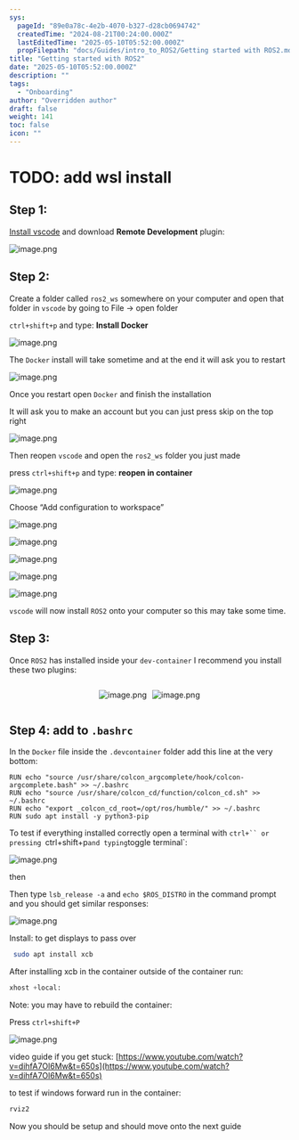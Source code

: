 ```yaml
---
sys:
  pageId: "89e0a78c-4e2b-4070-b327-d28cb0694742"
  createdTime: "2024-08-21T00:24:00.000Z"
  lastEditedTime: "2025-05-10T05:52:00.000Z"
  propFilepath: "docs/Guides/intro_to_ROS2/Getting started with ROS2.md"
title: "Getting started with ROS2"
date: "2025-05-10T05:52:00.000Z"
description: ""
tags:
  - "Onboarding"
author: "Overridden author"
draft: false
weight: 141
toc: false
icon: ""
---
```


# TODO: add wsl install

## Step 1:

[Install vscode](https://code.visualstudio.com/download) and download **Remote Development** plugin:

![image.png](https://prod-files-secure.s3.us-west-2.amazonaws.com/d518164a-d88e-44d1-a4ee-3adb3bd8bce0/efb52993-1881-4a40-b95e-6f020334f022/image.png?X-Amz-Algorithm=AWS4-HMAC-SHA256&X-Amz-Content-Sha256=UNSIGNED-PAYLOAD&X-Amz-Credential=ASIAZI2LB46657CQID7T%2F20250623%2Fus-west-2%2Fs3%2Faws4_request&X-Amz-Date=20250623T091235Z&X-Amz-Expires=3600&X-Amz-Security-Token=IQoJb3JpZ2luX2VjEBcaCXVzLXdlc3QtMiJGMEQCICXejs3Pe1%2BMqsvBbF48%2BuFxJd1PdKAi58NnE99DnamZAiBKzdVukoObx1Ev0VY5ZjPN9OqYA1%2Fob1tWgBwOkdSosir%2FAwgQEAAaDDYzNzQyMzE4MzgwNSIMxzV%2F9%2FqcWxaoAoFOKtwD7pLj34xXXtVz7SNWCFUNcXgsWn79JXJ3zxhFvS%2FlyhK%2BLygZxkG5sgadtqDTOfBd%2F5cQ0SH2In%2Ffd%2FI4l1Bxa6UwEHkoxK3ytNKXbP%2BDwKF791zwtZHbgrLibcjGFkS8dY%2FDfHMS9MaBn%2F9xoiDFefg%2Fz4C5%2FovA3jbnxLH3LvZURbZh2nZNRWvDnrS46YAJv4eFw5pL4ieB%2F150IgsOf9swgq%2Bc8cQHB%2B6gS4r1RA8tC%2FbkSB0rY9CiVHL%2F%2BlDKXxZttaRDY2Le%2FxTqBaaPf1B%2FWE1t7kB%2FJCdk0j4Te%2F883YRfEuJDnR1JEyBg5gxzEws1F3p%2FmDJnKLCCPBpiqnKLkQZCTg4FANz6uIBVxNu7dKS6T2WcTpjySJPP%2FJVrhWefY6VMp6WQGnfetqlpDHldmyzpyd7QayNLJC%2FPBU%2Fg8Iu22DwqIIt5QsbIhuljo38eFF9z8HS0sJ52dpmNFovLnGqqSlkapzBS0SK2HqwHqVlqhzvgO8mBX3yTrl3DAu298yPsp8rCF%2FAV2lcUb8nGVf0K9V0F%2FJeQilyhJD6nsAYUcvaNgfeA6SyUbs5oe51R8k2iAhmtAWeHqkO9mn1iptjUa1Kco0ksgZ8OIuYULjqQHYby8wmqyR0wgfjjwgY6pgE8%2BzaZoQOmf8hR6%2Fq%2BWdyk0r7Zeucwa6Y%2FnaJOFhbGtkRtlz9B8%2Ban%2FlbkiTeKv6MMBswSWzYBYltcFHsWFubLP2kNIueKD8ubgPFiWIs6WcxOYy0l1XsBi40zp1Jx3mvLIYMDzrMtXCeo3vjTgQEoUgGzDvYtKvo6GO3PbEzMzX9YfgUNVcv9DO4AJAWwTy7BG2yDbz1cdT2cV8vvwSrPPIrd5H6y&X-Amz-Signature=d771b2b0d240e78b7b294b4b5b8ef3af875443dfbfbc1603baf2a0095f20fdc0&X-Amz-SignedHeaders=host&x-amz-checksum-mode=ENABLED&x-id=GetObject)

## Step 2:

Create a folder called `ros2_ws` somewhere on your computer and open that folder in `vscode` by going to File → open folder 

`ctrl+shift+p` and type: **Install Docker**

![image.png](https://prod-files-secure.s3.us-west-2.amazonaws.com/d518164a-d88e-44d1-a4ee-3adb3bd8bce0/2269dc0e-1cd5-47ff-bceb-c04ad9b2eab0/image.png?X-Amz-Algorithm=AWS4-HMAC-SHA256&X-Amz-Content-Sha256=UNSIGNED-PAYLOAD&X-Amz-Credential=ASIAZI2LB46657CQID7T%2F20250623%2Fus-west-2%2Fs3%2Faws4_request&X-Amz-Date=20250623T091235Z&X-Amz-Expires=3600&X-Amz-Security-Token=IQoJb3JpZ2luX2VjEBcaCXVzLXdlc3QtMiJGMEQCICXejs3Pe1%2BMqsvBbF48%2BuFxJd1PdKAi58NnE99DnamZAiBKzdVukoObx1Ev0VY5ZjPN9OqYA1%2Fob1tWgBwOkdSosir%2FAwgQEAAaDDYzNzQyMzE4MzgwNSIMxzV%2F9%2FqcWxaoAoFOKtwD7pLj34xXXtVz7SNWCFUNcXgsWn79JXJ3zxhFvS%2FlyhK%2BLygZxkG5sgadtqDTOfBd%2F5cQ0SH2In%2Ffd%2FI4l1Bxa6UwEHkoxK3ytNKXbP%2BDwKF791zwtZHbgrLibcjGFkS8dY%2FDfHMS9MaBn%2F9xoiDFefg%2Fz4C5%2FovA3jbnxLH3LvZURbZh2nZNRWvDnrS46YAJv4eFw5pL4ieB%2F150IgsOf9swgq%2Bc8cQHB%2B6gS4r1RA8tC%2FbkSB0rY9CiVHL%2F%2BlDKXxZttaRDY2Le%2FxTqBaaPf1B%2FWE1t7kB%2FJCdk0j4Te%2F883YRfEuJDnR1JEyBg5gxzEws1F3p%2FmDJnKLCCPBpiqnKLkQZCTg4FANz6uIBVxNu7dKS6T2WcTpjySJPP%2FJVrhWefY6VMp6WQGnfetqlpDHldmyzpyd7QayNLJC%2FPBU%2Fg8Iu22DwqIIt5QsbIhuljo38eFF9z8HS0sJ52dpmNFovLnGqqSlkapzBS0SK2HqwHqVlqhzvgO8mBX3yTrl3DAu298yPsp8rCF%2FAV2lcUb8nGVf0K9V0F%2FJeQilyhJD6nsAYUcvaNgfeA6SyUbs5oe51R8k2iAhmtAWeHqkO9mn1iptjUa1Kco0ksgZ8OIuYULjqQHYby8wmqyR0wgfjjwgY6pgE8%2BzaZoQOmf8hR6%2Fq%2BWdyk0r7Zeucwa6Y%2FnaJOFhbGtkRtlz9B8%2Ban%2FlbkiTeKv6MMBswSWzYBYltcFHsWFubLP2kNIueKD8ubgPFiWIs6WcxOYy0l1XsBi40zp1Jx3mvLIYMDzrMtXCeo3vjTgQEoUgGzDvYtKvo6GO3PbEzMzX9YfgUNVcv9DO4AJAWwTy7BG2yDbz1cdT2cV8vvwSrPPIrd5H6y&X-Amz-Signature=5e44f0da7ea7daa5eef50c869640e76a6a56935b5c0f6e4aec52f02fbc0c727d&X-Amz-SignedHeaders=host&x-amz-checksum-mode=ENABLED&x-id=GetObject)

The `Docker` install will take sometime and at the end it will ask you to restart

![image.png](https://prod-files-secure.s3.us-west-2.amazonaws.com/d518164a-d88e-44d1-a4ee-3adb3bd8bce0/ed233f78-be33-4b1f-b89c-9c346c0e961e/image.png?X-Amz-Algorithm=AWS4-HMAC-SHA256&X-Amz-Content-Sha256=UNSIGNED-PAYLOAD&X-Amz-Credential=ASIAZI2LB46657CQID7T%2F20250623%2Fus-west-2%2Fs3%2Faws4_request&X-Amz-Date=20250623T091235Z&X-Amz-Expires=3600&X-Amz-Security-Token=IQoJb3JpZ2luX2VjEBcaCXVzLXdlc3QtMiJGMEQCICXejs3Pe1%2BMqsvBbF48%2BuFxJd1PdKAi58NnE99DnamZAiBKzdVukoObx1Ev0VY5ZjPN9OqYA1%2Fob1tWgBwOkdSosir%2FAwgQEAAaDDYzNzQyMzE4MzgwNSIMxzV%2F9%2FqcWxaoAoFOKtwD7pLj34xXXtVz7SNWCFUNcXgsWn79JXJ3zxhFvS%2FlyhK%2BLygZxkG5sgadtqDTOfBd%2F5cQ0SH2In%2Ffd%2FI4l1Bxa6UwEHkoxK3ytNKXbP%2BDwKF791zwtZHbgrLibcjGFkS8dY%2FDfHMS9MaBn%2F9xoiDFefg%2Fz4C5%2FovA3jbnxLH3LvZURbZh2nZNRWvDnrS46YAJv4eFw5pL4ieB%2F150IgsOf9swgq%2Bc8cQHB%2B6gS4r1RA8tC%2FbkSB0rY9CiVHL%2F%2BlDKXxZttaRDY2Le%2FxTqBaaPf1B%2FWE1t7kB%2FJCdk0j4Te%2F883YRfEuJDnR1JEyBg5gxzEws1F3p%2FmDJnKLCCPBpiqnKLkQZCTg4FANz6uIBVxNu7dKS6T2WcTpjySJPP%2FJVrhWefY6VMp6WQGnfetqlpDHldmyzpyd7QayNLJC%2FPBU%2Fg8Iu22DwqIIt5QsbIhuljo38eFF9z8HS0sJ52dpmNFovLnGqqSlkapzBS0SK2HqwHqVlqhzvgO8mBX3yTrl3DAu298yPsp8rCF%2FAV2lcUb8nGVf0K9V0F%2FJeQilyhJD6nsAYUcvaNgfeA6SyUbs5oe51R8k2iAhmtAWeHqkO9mn1iptjUa1Kco0ksgZ8OIuYULjqQHYby8wmqyR0wgfjjwgY6pgE8%2BzaZoQOmf8hR6%2Fq%2BWdyk0r7Zeucwa6Y%2FnaJOFhbGtkRtlz9B8%2Ban%2FlbkiTeKv6MMBswSWzYBYltcFHsWFubLP2kNIueKD8ubgPFiWIs6WcxOYy0l1XsBi40zp1Jx3mvLIYMDzrMtXCeo3vjTgQEoUgGzDvYtKvo6GO3PbEzMzX9YfgUNVcv9DO4AJAWwTy7BG2yDbz1cdT2cV8vvwSrPPIrd5H6y&X-Amz-Signature=90cd585d01f17fe2316f0f43ab48357297135f952ac343914d352ed2adfb198b&X-Amz-SignedHeaders=host&x-amz-checksum-mode=ENABLED&x-id=GetObject)

Once you restart open `Docker` and finish the installation

It will ask you to make an account but you can just press skip on the top right

![image.png](https://prod-files-secure.s3.us-west-2.amazonaws.com/d518164a-d88e-44d1-a4ee-3adb3bd8bce0/21010ad9-1659-4fd9-9f59-9932a09b2a3d/image.png?X-Amz-Algorithm=AWS4-HMAC-SHA256&X-Amz-Content-Sha256=UNSIGNED-PAYLOAD&X-Amz-Credential=ASIAZI2LB46657CQID7T%2F20250623%2Fus-west-2%2Fs3%2Faws4_request&X-Amz-Date=20250623T091235Z&X-Amz-Expires=3600&X-Amz-Security-Token=IQoJb3JpZ2luX2VjEBcaCXVzLXdlc3QtMiJGMEQCICXejs3Pe1%2BMqsvBbF48%2BuFxJd1PdKAi58NnE99DnamZAiBKzdVukoObx1Ev0VY5ZjPN9OqYA1%2Fob1tWgBwOkdSosir%2FAwgQEAAaDDYzNzQyMzE4MzgwNSIMxzV%2F9%2FqcWxaoAoFOKtwD7pLj34xXXtVz7SNWCFUNcXgsWn79JXJ3zxhFvS%2FlyhK%2BLygZxkG5sgadtqDTOfBd%2F5cQ0SH2In%2Ffd%2FI4l1Bxa6UwEHkoxK3ytNKXbP%2BDwKF791zwtZHbgrLibcjGFkS8dY%2FDfHMS9MaBn%2F9xoiDFefg%2Fz4C5%2FovA3jbnxLH3LvZURbZh2nZNRWvDnrS46YAJv4eFw5pL4ieB%2F150IgsOf9swgq%2Bc8cQHB%2B6gS4r1RA8tC%2FbkSB0rY9CiVHL%2F%2BlDKXxZttaRDY2Le%2FxTqBaaPf1B%2FWE1t7kB%2FJCdk0j4Te%2F883YRfEuJDnR1JEyBg5gxzEws1F3p%2FmDJnKLCCPBpiqnKLkQZCTg4FANz6uIBVxNu7dKS6T2WcTpjySJPP%2FJVrhWefY6VMp6WQGnfetqlpDHldmyzpyd7QayNLJC%2FPBU%2Fg8Iu22DwqIIt5QsbIhuljo38eFF9z8HS0sJ52dpmNFovLnGqqSlkapzBS0SK2HqwHqVlqhzvgO8mBX3yTrl3DAu298yPsp8rCF%2FAV2lcUb8nGVf0K9V0F%2FJeQilyhJD6nsAYUcvaNgfeA6SyUbs5oe51R8k2iAhmtAWeHqkO9mn1iptjUa1Kco0ksgZ8OIuYULjqQHYby8wmqyR0wgfjjwgY6pgE8%2BzaZoQOmf8hR6%2Fq%2BWdyk0r7Zeucwa6Y%2FnaJOFhbGtkRtlz9B8%2Ban%2FlbkiTeKv6MMBswSWzYBYltcFHsWFubLP2kNIueKD8ubgPFiWIs6WcxOYy0l1XsBi40zp1Jx3mvLIYMDzrMtXCeo3vjTgQEoUgGzDvYtKvo6GO3PbEzMzX9YfgUNVcv9DO4AJAWwTy7BG2yDbz1cdT2cV8vvwSrPPIrd5H6y&X-Amz-Signature=f665061ce09b2a1e640dce4d094f2c5f1ca79213d024dab6022e405b821ff24e&X-Amz-SignedHeaders=host&x-amz-checksum-mode=ENABLED&x-id=GetObject)

Then reopen `vscode` and open the `ros2_ws` folder you just made

press `ctrl+shift+p` and type: **reopen in container**

![image.png](https://prod-files-secure.s3.us-west-2.amazonaws.com/d518164a-d88e-44d1-a4ee-3adb3bd8bce0/4e93b8c2-41ad-488c-8095-c74205196118/image.png?X-Amz-Algorithm=AWS4-HMAC-SHA256&X-Amz-Content-Sha256=UNSIGNED-PAYLOAD&X-Amz-Credential=ASIAZI2LB46657CQID7T%2F20250623%2Fus-west-2%2Fs3%2Faws4_request&X-Amz-Date=20250623T091235Z&X-Amz-Expires=3600&X-Amz-Security-Token=IQoJb3JpZ2luX2VjEBcaCXVzLXdlc3QtMiJGMEQCICXejs3Pe1%2BMqsvBbF48%2BuFxJd1PdKAi58NnE99DnamZAiBKzdVukoObx1Ev0VY5ZjPN9OqYA1%2Fob1tWgBwOkdSosir%2FAwgQEAAaDDYzNzQyMzE4MzgwNSIMxzV%2F9%2FqcWxaoAoFOKtwD7pLj34xXXtVz7SNWCFUNcXgsWn79JXJ3zxhFvS%2FlyhK%2BLygZxkG5sgadtqDTOfBd%2F5cQ0SH2In%2Ffd%2FI4l1Bxa6UwEHkoxK3ytNKXbP%2BDwKF791zwtZHbgrLibcjGFkS8dY%2FDfHMS9MaBn%2F9xoiDFefg%2Fz4C5%2FovA3jbnxLH3LvZURbZh2nZNRWvDnrS46YAJv4eFw5pL4ieB%2F150IgsOf9swgq%2Bc8cQHB%2B6gS4r1RA8tC%2FbkSB0rY9CiVHL%2F%2BlDKXxZttaRDY2Le%2FxTqBaaPf1B%2FWE1t7kB%2FJCdk0j4Te%2F883YRfEuJDnR1JEyBg5gxzEws1F3p%2FmDJnKLCCPBpiqnKLkQZCTg4FANz6uIBVxNu7dKS6T2WcTpjySJPP%2FJVrhWefY6VMp6WQGnfetqlpDHldmyzpyd7QayNLJC%2FPBU%2Fg8Iu22DwqIIt5QsbIhuljo38eFF9z8HS0sJ52dpmNFovLnGqqSlkapzBS0SK2HqwHqVlqhzvgO8mBX3yTrl3DAu298yPsp8rCF%2FAV2lcUb8nGVf0K9V0F%2FJeQilyhJD6nsAYUcvaNgfeA6SyUbs5oe51R8k2iAhmtAWeHqkO9mn1iptjUa1Kco0ksgZ8OIuYULjqQHYby8wmqyR0wgfjjwgY6pgE8%2BzaZoQOmf8hR6%2Fq%2BWdyk0r7Zeucwa6Y%2FnaJOFhbGtkRtlz9B8%2Ban%2FlbkiTeKv6MMBswSWzYBYltcFHsWFubLP2kNIueKD8ubgPFiWIs6WcxOYy0l1XsBi40zp1Jx3mvLIYMDzrMtXCeo3vjTgQEoUgGzDvYtKvo6GO3PbEzMzX9YfgUNVcv9DO4AJAWwTy7BG2yDbz1cdT2cV8vvwSrPPIrd5H6y&X-Amz-Signature=e73929fc7d54b82f153545e7b80ec3c7188c6bd61fb7b15805054e21bbefc838&X-Amz-SignedHeaders=host&x-amz-checksum-mode=ENABLED&x-id=GetObject)

Choose “Add configuration to workspace”

![image.png](https://prod-files-secure.s3.us-west-2.amazonaws.com/d518164a-d88e-44d1-a4ee-3adb3bd8bce0/9560b282-5060-4989-ba37-97e7b2c22476/image.png?X-Amz-Algorithm=AWS4-HMAC-SHA256&X-Amz-Content-Sha256=UNSIGNED-PAYLOAD&X-Amz-Credential=ASIAZI2LB46657CQID7T%2F20250623%2Fus-west-2%2Fs3%2Faws4_request&X-Amz-Date=20250623T091235Z&X-Amz-Expires=3600&X-Amz-Security-Token=IQoJb3JpZ2luX2VjEBcaCXVzLXdlc3QtMiJGMEQCICXejs3Pe1%2BMqsvBbF48%2BuFxJd1PdKAi58NnE99DnamZAiBKzdVukoObx1Ev0VY5ZjPN9OqYA1%2Fob1tWgBwOkdSosir%2FAwgQEAAaDDYzNzQyMzE4MzgwNSIMxzV%2F9%2FqcWxaoAoFOKtwD7pLj34xXXtVz7SNWCFUNcXgsWn79JXJ3zxhFvS%2FlyhK%2BLygZxkG5sgadtqDTOfBd%2F5cQ0SH2In%2Ffd%2FI4l1Bxa6UwEHkoxK3ytNKXbP%2BDwKF791zwtZHbgrLibcjGFkS8dY%2FDfHMS9MaBn%2F9xoiDFefg%2Fz4C5%2FovA3jbnxLH3LvZURbZh2nZNRWvDnrS46YAJv4eFw5pL4ieB%2F150IgsOf9swgq%2Bc8cQHB%2B6gS4r1RA8tC%2FbkSB0rY9CiVHL%2F%2BlDKXxZttaRDY2Le%2FxTqBaaPf1B%2FWE1t7kB%2FJCdk0j4Te%2F883YRfEuJDnR1JEyBg5gxzEws1F3p%2FmDJnKLCCPBpiqnKLkQZCTg4FANz6uIBVxNu7dKS6T2WcTpjySJPP%2FJVrhWefY6VMp6WQGnfetqlpDHldmyzpyd7QayNLJC%2FPBU%2Fg8Iu22DwqIIt5QsbIhuljo38eFF9z8HS0sJ52dpmNFovLnGqqSlkapzBS0SK2HqwHqVlqhzvgO8mBX3yTrl3DAu298yPsp8rCF%2FAV2lcUb8nGVf0K9V0F%2FJeQilyhJD6nsAYUcvaNgfeA6SyUbs5oe51R8k2iAhmtAWeHqkO9mn1iptjUa1Kco0ksgZ8OIuYULjqQHYby8wmqyR0wgfjjwgY6pgE8%2BzaZoQOmf8hR6%2Fq%2BWdyk0r7Zeucwa6Y%2FnaJOFhbGtkRtlz9B8%2Ban%2FlbkiTeKv6MMBswSWzYBYltcFHsWFubLP2kNIueKD8ubgPFiWIs6WcxOYy0l1XsBi40zp1Jx3mvLIYMDzrMtXCeo3vjTgQEoUgGzDvYtKvo6GO3PbEzMzX9YfgUNVcv9DO4AJAWwTy7BG2yDbz1cdT2cV8vvwSrPPIrd5H6y&X-Amz-Signature=8464ab03b5d48c2b3dd29033520bf7be510b3fb818980393bc75877ab42212cc&X-Amz-SignedHeaders=host&x-amz-checksum-mode=ENABLED&x-id=GetObject)

![image.png](https://prod-files-secure.s3.us-west-2.amazonaws.com/d518164a-d88e-44d1-a4ee-3adb3bd8bce0/2ee63f81-886b-48e8-a553-dc6e5eac99e4/image.png?X-Amz-Algorithm=AWS4-HMAC-SHA256&X-Amz-Content-Sha256=UNSIGNED-PAYLOAD&X-Amz-Credential=ASIAZI2LB46657CQID7T%2F20250623%2Fus-west-2%2Fs3%2Faws4_request&X-Amz-Date=20250623T091235Z&X-Amz-Expires=3600&X-Amz-Security-Token=IQoJb3JpZ2luX2VjEBcaCXVzLXdlc3QtMiJGMEQCICXejs3Pe1%2BMqsvBbF48%2BuFxJd1PdKAi58NnE99DnamZAiBKzdVukoObx1Ev0VY5ZjPN9OqYA1%2Fob1tWgBwOkdSosir%2FAwgQEAAaDDYzNzQyMzE4MzgwNSIMxzV%2F9%2FqcWxaoAoFOKtwD7pLj34xXXtVz7SNWCFUNcXgsWn79JXJ3zxhFvS%2FlyhK%2BLygZxkG5sgadtqDTOfBd%2F5cQ0SH2In%2Ffd%2FI4l1Bxa6UwEHkoxK3ytNKXbP%2BDwKF791zwtZHbgrLibcjGFkS8dY%2FDfHMS9MaBn%2F9xoiDFefg%2Fz4C5%2FovA3jbnxLH3LvZURbZh2nZNRWvDnrS46YAJv4eFw5pL4ieB%2F150IgsOf9swgq%2Bc8cQHB%2B6gS4r1RA8tC%2FbkSB0rY9CiVHL%2F%2BlDKXxZttaRDY2Le%2FxTqBaaPf1B%2FWE1t7kB%2FJCdk0j4Te%2F883YRfEuJDnR1JEyBg5gxzEws1F3p%2FmDJnKLCCPBpiqnKLkQZCTg4FANz6uIBVxNu7dKS6T2WcTpjySJPP%2FJVrhWefY6VMp6WQGnfetqlpDHldmyzpyd7QayNLJC%2FPBU%2Fg8Iu22DwqIIt5QsbIhuljo38eFF9z8HS0sJ52dpmNFovLnGqqSlkapzBS0SK2HqwHqVlqhzvgO8mBX3yTrl3DAu298yPsp8rCF%2FAV2lcUb8nGVf0K9V0F%2FJeQilyhJD6nsAYUcvaNgfeA6SyUbs5oe51R8k2iAhmtAWeHqkO9mn1iptjUa1Kco0ksgZ8OIuYULjqQHYby8wmqyR0wgfjjwgY6pgE8%2BzaZoQOmf8hR6%2Fq%2BWdyk0r7Zeucwa6Y%2FnaJOFhbGtkRtlz9B8%2Ban%2FlbkiTeKv6MMBswSWzYBYltcFHsWFubLP2kNIueKD8ubgPFiWIs6WcxOYy0l1XsBi40zp1Jx3mvLIYMDzrMtXCeo3vjTgQEoUgGzDvYtKvo6GO3PbEzMzX9YfgUNVcv9DO4AJAWwTy7BG2yDbz1cdT2cV8vvwSrPPIrd5H6y&X-Amz-Signature=79c26d614d573e91affb563e982ea5cf12d2d37badbbf688ef5ab293f371e865&X-Amz-SignedHeaders=host&x-amz-checksum-mode=ENABLED&x-id=GetObject)

![image.png](https://prod-files-secure.s3.us-west-2.amazonaws.com/d518164a-d88e-44d1-a4ee-3adb3bd8bce0/ae1580b2-b048-407e-aed9-b584224a7a04/image.png?X-Amz-Algorithm=AWS4-HMAC-SHA256&X-Amz-Content-Sha256=UNSIGNED-PAYLOAD&X-Amz-Credential=ASIAZI2LB46657CQID7T%2F20250623%2Fus-west-2%2Fs3%2Faws4_request&X-Amz-Date=20250623T091235Z&X-Amz-Expires=3600&X-Amz-Security-Token=IQoJb3JpZ2luX2VjEBcaCXVzLXdlc3QtMiJGMEQCICXejs3Pe1%2BMqsvBbF48%2BuFxJd1PdKAi58NnE99DnamZAiBKzdVukoObx1Ev0VY5ZjPN9OqYA1%2Fob1tWgBwOkdSosir%2FAwgQEAAaDDYzNzQyMzE4MzgwNSIMxzV%2F9%2FqcWxaoAoFOKtwD7pLj34xXXtVz7SNWCFUNcXgsWn79JXJ3zxhFvS%2FlyhK%2BLygZxkG5sgadtqDTOfBd%2F5cQ0SH2In%2Ffd%2FI4l1Bxa6UwEHkoxK3ytNKXbP%2BDwKF791zwtZHbgrLibcjGFkS8dY%2FDfHMS9MaBn%2F9xoiDFefg%2Fz4C5%2FovA3jbnxLH3LvZURbZh2nZNRWvDnrS46YAJv4eFw5pL4ieB%2F150IgsOf9swgq%2Bc8cQHB%2B6gS4r1RA8tC%2FbkSB0rY9CiVHL%2F%2BlDKXxZttaRDY2Le%2FxTqBaaPf1B%2FWE1t7kB%2FJCdk0j4Te%2F883YRfEuJDnR1JEyBg5gxzEws1F3p%2FmDJnKLCCPBpiqnKLkQZCTg4FANz6uIBVxNu7dKS6T2WcTpjySJPP%2FJVrhWefY6VMp6WQGnfetqlpDHldmyzpyd7QayNLJC%2FPBU%2Fg8Iu22DwqIIt5QsbIhuljo38eFF9z8HS0sJ52dpmNFovLnGqqSlkapzBS0SK2HqwHqVlqhzvgO8mBX3yTrl3DAu298yPsp8rCF%2FAV2lcUb8nGVf0K9V0F%2FJeQilyhJD6nsAYUcvaNgfeA6SyUbs5oe51R8k2iAhmtAWeHqkO9mn1iptjUa1Kco0ksgZ8OIuYULjqQHYby8wmqyR0wgfjjwgY6pgE8%2BzaZoQOmf8hR6%2Fq%2BWdyk0r7Zeucwa6Y%2FnaJOFhbGtkRtlz9B8%2Ban%2FlbkiTeKv6MMBswSWzYBYltcFHsWFubLP2kNIueKD8ubgPFiWIs6WcxOYy0l1XsBi40zp1Jx3mvLIYMDzrMtXCeo3vjTgQEoUgGzDvYtKvo6GO3PbEzMzX9YfgUNVcv9DO4AJAWwTy7BG2yDbz1cdT2cV8vvwSrPPIrd5H6y&X-Amz-Signature=095f92b357c50592bcbb5216740af127d976f4f7304ddef2f89cbfaa4c540e64&X-Amz-SignedHeaders=host&x-amz-checksum-mode=ENABLED&x-id=GetObject)

![image.png](https://prod-files-secure.s3.us-west-2.amazonaws.com/d518164a-d88e-44d1-a4ee-3adb3bd8bce0/53255b28-f75e-430f-b9e3-c0ac8577e42b/image.png?X-Amz-Algorithm=AWS4-HMAC-SHA256&X-Amz-Content-Sha256=UNSIGNED-PAYLOAD&X-Amz-Credential=ASIAZI2LB46657CQID7T%2F20250623%2Fus-west-2%2Fs3%2Faws4_request&X-Amz-Date=20250623T091235Z&X-Amz-Expires=3600&X-Amz-Security-Token=IQoJb3JpZ2luX2VjEBcaCXVzLXdlc3QtMiJGMEQCICXejs3Pe1%2BMqsvBbF48%2BuFxJd1PdKAi58NnE99DnamZAiBKzdVukoObx1Ev0VY5ZjPN9OqYA1%2Fob1tWgBwOkdSosir%2FAwgQEAAaDDYzNzQyMzE4MzgwNSIMxzV%2F9%2FqcWxaoAoFOKtwD7pLj34xXXtVz7SNWCFUNcXgsWn79JXJ3zxhFvS%2FlyhK%2BLygZxkG5sgadtqDTOfBd%2F5cQ0SH2In%2Ffd%2FI4l1Bxa6UwEHkoxK3ytNKXbP%2BDwKF791zwtZHbgrLibcjGFkS8dY%2FDfHMS9MaBn%2F9xoiDFefg%2Fz4C5%2FovA3jbnxLH3LvZURbZh2nZNRWvDnrS46YAJv4eFw5pL4ieB%2F150IgsOf9swgq%2Bc8cQHB%2B6gS4r1RA8tC%2FbkSB0rY9CiVHL%2F%2BlDKXxZttaRDY2Le%2FxTqBaaPf1B%2FWE1t7kB%2FJCdk0j4Te%2F883YRfEuJDnR1JEyBg5gxzEws1F3p%2FmDJnKLCCPBpiqnKLkQZCTg4FANz6uIBVxNu7dKS6T2WcTpjySJPP%2FJVrhWefY6VMp6WQGnfetqlpDHldmyzpyd7QayNLJC%2FPBU%2Fg8Iu22DwqIIt5QsbIhuljo38eFF9z8HS0sJ52dpmNFovLnGqqSlkapzBS0SK2HqwHqVlqhzvgO8mBX3yTrl3DAu298yPsp8rCF%2FAV2lcUb8nGVf0K9V0F%2FJeQilyhJD6nsAYUcvaNgfeA6SyUbs5oe51R8k2iAhmtAWeHqkO9mn1iptjUa1Kco0ksgZ8OIuYULjqQHYby8wmqyR0wgfjjwgY6pgE8%2BzaZoQOmf8hR6%2Fq%2BWdyk0r7Zeucwa6Y%2FnaJOFhbGtkRtlz9B8%2Ban%2FlbkiTeKv6MMBswSWzYBYltcFHsWFubLP2kNIueKD8ubgPFiWIs6WcxOYy0l1XsBi40zp1Jx3mvLIYMDzrMtXCeo3vjTgQEoUgGzDvYtKvo6GO3PbEzMzX9YfgUNVcv9DO4AJAWwTy7BG2yDbz1cdT2cV8vvwSrPPIrd5H6y&X-Amz-Signature=d2635f49fc1a2ae752cd16a01f0caf99a7bdd1af8fb0266ff0cdc00a69a193b9&X-Amz-SignedHeaders=host&x-amz-checksum-mode=ENABLED&x-id=GetObject)

![image.png](https://prod-files-secure.s3.us-west-2.amazonaws.com/d518164a-d88e-44d1-a4ee-3adb3bd8bce0/7c562767-5af9-4ffb-97d1-327bcdf4ee00/image.png?X-Amz-Algorithm=AWS4-HMAC-SHA256&X-Amz-Content-Sha256=UNSIGNED-PAYLOAD&X-Amz-Credential=ASIAZI2LB46657CQID7T%2F20250623%2Fus-west-2%2Fs3%2Faws4_request&X-Amz-Date=20250623T091235Z&X-Amz-Expires=3600&X-Amz-Security-Token=IQoJb3JpZ2luX2VjEBcaCXVzLXdlc3QtMiJGMEQCICXejs3Pe1%2BMqsvBbF48%2BuFxJd1PdKAi58NnE99DnamZAiBKzdVukoObx1Ev0VY5ZjPN9OqYA1%2Fob1tWgBwOkdSosir%2FAwgQEAAaDDYzNzQyMzE4MzgwNSIMxzV%2F9%2FqcWxaoAoFOKtwD7pLj34xXXtVz7SNWCFUNcXgsWn79JXJ3zxhFvS%2FlyhK%2BLygZxkG5sgadtqDTOfBd%2F5cQ0SH2In%2Ffd%2FI4l1Bxa6UwEHkoxK3ytNKXbP%2BDwKF791zwtZHbgrLibcjGFkS8dY%2FDfHMS9MaBn%2F9xoiDFefg%2Fz4C5%2FovA3jbnxLH3LvZURbZh2nZNRWvDnrS46YAJv4eFw5pL4ieB%2F150IgsOf9swgq%2Bc8cQHB%2B6gS4r1RA8tC%2FbkSB0rY9CiVHL%2F%2BlDKXxZttaRDY2Le%2FxTqBaaPf1B%2FWE1t7kB%2FJCdk0j4Te%2F883YRfEuJDnR1JEyBg5gxzEws1F3p%2FmDJnKLCCPBpiqnKLkQZCTg4FANz6uIBVxNu7dKS6T2WcTpjySJPP%2FJVrhWefY6VMp6WQGnfetqlpDHldmyzpyd7QayNLJC%2FPBU%2Fg8Iu22DwqIIt5QsbIhuljo38eFF9z8HS0sJ52dpmNFovLnGqqSlkapzBS0SK2HqwHqVlqhzvgO8mBX3yTrl3DAu298yPsp8rCF%2FAV2lcUb8nGVf0K9V0F%2FJeQilyhJD6nsAYUcvaNgfeA6SyUbs5oe51R8k2iAhmtAWeHqkO9mn1iptjUa1Kco0ksgZ8OIuYULjqQHYby8wmqyR0wgfjjwgY6pgE8%2BzaZoQOmf8hR6%2Fq%2BWdyk0r7Zeucwa6Y%2FnaJOFhbGtkRtlz9B8%2Ban%2FlbkiTeKv6MMBswSWzYBYltcFHsWFubLP2kNIueKD8ubgPFiWIs6WcxOYy0l1XsBi40zp1Jx3mvLIYMDzrMtXCeo3vjTgQEoUgGzDvYtKvo6GO3PbEzMzX9YfgUNVcv9DO4AJAWwTy7BG2yDbz1cdT2cV8vvwSrPPIrd5H6y&X-Amz-Signature=18393086961e02141f7fa31564963ab9f5bf7d744c5d51763aeed68573304f1b&X-Amz-SignedHeaders=host&x-amz-checksum-mode=ENABLED&x-id=GetObject)

`vscode` will now install `ROS2` onto your computer so this may take some time.

## Step 3:

Once `ROS2` has installed inside your `dev-container` I recommend you install these two plugins:

<div style="display: flex;flex-direction: row; column-gap:10px; max-width: 630px;justify-content: center;">
<div>

![image.png](https://prod-files-secure.s3.us-west-2.amazonaws.com/d518164a-d88e-44d1-a4ee-3adb3bd8bce0/3fc3d550-5a54-4ba1-ba6b-faa01cdb7369/image.png?X-Amz-Algorithm=AWS4-HMAC-SHA256&X-Amz-Content-Sha256=UNSIGNED-PAYLOAD&X-Amz-Credential=ASIAZI2LB4666FYJ2ETQ%2F20250623%2Fus-west-2%2Fs3%2Faws4_request&X-Amz-Date=20250623T091239Z&X-Amz-Expires=3600&X-Amz-Security-Token=IQoJb3JpZ2luX2VjEBgaCXVzLXdlc3QtMiJHMEUCIFtojBm96Lfyo3sbE50O0fsDBeA3VhyCD3Qycfd0TOZSAiEApe4uPjhSRqQ0vO8NpTkAHQ4%2B8ObAP0KDqiqHEWVVVOQq%2FwMIERAAGgw2Mzc0MjMxODM4MDUiDKgHsmQB%2BmvMs9xiOCrcA9Igj7oYRuMqz%2BABjczMMXj7rM6O4MdZhmBfYBi2z2agQOkN2Zl7h26EwvNoUgQgSmZqpdEUpGDQ916Q8wiRSoxLzWq00btPdwOo4epWSFK6gqi02%2BE%2BtsRi2gRQgiptgn0DvURLCv4Z8%2F3fbze3KcfNLWf35g4kk8yv7dUHEZ80dZSbny4t7s3q9KaBxhc61VZcTy17rQSlBAbW3uMvTPRdfyfy9d%2BXpcfe%2F4i2C9nPhp%2FV3D9mrJsfE%2FpKcu6D7AaCpkHd11k7kXM6sa%2B4ux%2B0wy8N1bVdyT9YXkSXJw33VzAOOBKYt52BWiTX%2FofkdfKr3YrIv8AnL13PupCPn2Gq4T0ZYwSkflkh07r%2FdZ%2Fk9ab1pm7hfW1iExeQ8%2FpPTRfZcrR2ZvJJbMksMgBLKvmWcRSjrmAsVp3UfZVxI9ecqa9oJA2YWvAnXDhmuPVw2dc6Ylyey3A02x6vmUoItWOnlcLltJWIDtw3ca2SO7osr0I1zBVSSmAfrBQnPqwenl3bSIWSzPyQliL6cZk8klBGa%2BckeT2TS62XGhobkuE7yxUqnzpbJlETYSKaQwVMwaOfegCBR9TmAGB1pHMMj%2BJ4iiqAh9koloz32hOoT4KbgvzNfttS4%2B67H2CFMNyZ5MIGOqUBP0dTygylG5xEuf730N3GFhFGQ2FEotydLopm7%2FT5YqVdvEQ0OVP71BVDwD03ZzNA3ndepZOipB6koX7%2F5wpHQZ2wUGyhLo0Rl6nR1p%2F0GPuZWXLB6yd6BwOsOLJqPrqKg8s0rnIBqCzdIjmSyyW83dcJEmatWK7y7wwFGMVirLagMzEc6DYSR5sMTZKVuHlvnWe7wNUrNbh7EdosdmSskC8Kgei3&X-Amz-Signature=e3c39b2fa06e7b150174a294e66e91caa4537cd0c774d323d7281e9720501350&X-Amz-SignedHeaders=host&x-amz-checksum-mode=ENABLED&x-id=GetObject)

</div>
<div>

![image.png](https://prod-files-secure.s3.us-west-2.amazonaws.com/d518164a-d88e-44d1-a4ee-3adb3bd8bce0/d994cc66-13c2-4093-a5a3-f84cf4601a82/image.png?X-Amz-Algorithm=AWS4-HMAC-SHA256&X-Amz-Content-Sha256=UNSIGNED-PAYLOAD&X-Amz-Credential=ASIAZI2LB466ZJADNI62%2F20250623%2Fus-west-2%2Fs3%2Faws4_request&X-Amz-Date=20250623T091239Z&X-Amz-Expires=3600&X-Amz-Security-Token=IQoJb3JpZ2luX2VjEBUaCXVzLXdlc3QtMiJGMEQCICW1g0IzyBnOTixGqy71M2urwuBkjqcFNvqMfH4hJZXeAiABBV9HzbJSslWErsBjvJMj8faNCx6ziCY2bBQF0iOmmyqIBAj%2B%2F%2F%2F%2F%2F%2F%2F%2F%2F%2F8BEAAaDDYzNzQyMzE4MzgwNSIMkt4mX1UDOeCr3dsCKtwDBjL9snTFPapCOYC1O4yO9n3Z83PPDly5ktWzt2fASFIDR%2BJwkQT6BFZ69QQf1OZm%2Bzgn285RqYXv55yMAiXoJT6rTNO9KNPJ1yluQH3ZPMZjGoQax8XVdo2f4Tf20%2FTwKuxfpSOsbUVMxNrrtKH6%2Fseq%2Br52jtPPGItwvKrPGuZOi7%2BkIlbZC1sStL1Deo6V89Tb5K2lznXswQ9OoQR%2B8QwFA5Lb31zh%2FQjpzBp3fpdtKwsbHKhkWdTKy%2Bx3yFvGRRf%2FXZ1axaz1GhkGlRV5UcRIlHIUir3mrgIJUWQnVTX8Ldc8QAlLN8jhG1Y0KUNj9IRU9czcHl617RDKozdtyaKiPN5XO7DB4OSntlDWS8gxgt5vkvo3foprU7ZnjIK%2Batjqpg2yFL8RkCnX4GuTOxOcR7iHDsEryB2hiFWi6cMON2MCJgChyWgHXYyVu1FrzfN0PGESFasBjDaDixgN%2Fx4YnTDb79T8l9KrQy9e0PKsXjOq919AElqjXysKj4%2Bk%2B5iG0I4d6rxb9but4BwDDcqaPxMHhzScKWDUIuf18thxnrA6DlYwPlWw%2B7OwRyJo5A17rdjnYxNCUsgIdXDB8gskAjRmZGHwIapz5utZn7F52G4038CibdHoXFUw%2Fq%2FjwgY6pgEj8148nQydjJc6vYiq5K4PqfOq1OSjHLhYHK5wcDBDB1K0NToYtXBHBQz63IJDCeGhc2nao8Uu7TWxVjMVaHYV9dLZylzXgtu9bVmpOhH5dscF4VMr0rHLcSo0LtcMYavvfz%2Bjs%2FBflKZ3Zb1O%2BKujfgDC1rDP1pE61Ly183PJqD0C5ohPFvBU2RCuLb%2FSuhAo3k%2FKCWS1PFRelhXNpJmd0yKoYQPd&X-Amz-Signature=2aaca7c8c64eb8242ec767448bac2c06fcfcc840f31a1bd3ef87bbb7753ee7d2&X-Amz-SignedHeaders=host&x-amz-checksum-mode=ENABLED&x-id=GetObject)

</div>
</div>

## Step 4: add to `.bashrc`

In the `Docker` file inside the `.devcontainer` folder add this line at the very bottom: 

```docker
RUN echo "source /usr/share/colcon_argcomplete/hook/colcon-argcomplete.bash" >> ~/.bashrc
RUN echo "source /usr/share/colcon_cd/function/colcon_cd.sh" >> ~/.bashrc
RUN echo "export _colcon_cd_root=/opt/ros/humble/" >> ~/.bashrc
RUN sudo apt install -y python3-pip 
```

To test if everything installed correctly open a terminal with `ctrl+`` or pressing `ctrl+shift+p` and typing `toggle terminal`:

![image.png](https://prod-files-secure.s3.us-west-2.amazonaws.com/d518164a-d88e-44d1-a4ee-3adb3bd8bce0/6a4943d8-b04e-4c02-9a58-775f3384d1a5/image.png?X-Amz-Algorithm=AWS4-HMAC-SHA256&X-Amz-Content-Sha256=UNSIGNED-PAYLOAD&X-Amz-Credential=ASIAZI2LB46657CQID7T%2F20250623%2Fus-west-2%2Fs3%2Faws4_request&X-Amz-Date=20250623T091235Z&X-Amz-Expires=3600&X-Amz-Security-Token=IQoJb3JpZ2luX2VjEBcaCXVzLXdlc3QtMiJGMEQCICXejs3Pe1%2BMqsvBbF48%2BuFxJd1PdKAi58NnE99DnamZAiBKzdVukoObx1Ev0VY5ZjPN9OqYA1%2Fob1tWgBwOkdSosir%2FAwgQEAAaDDYzNzQyMzE4MzgwNSIMxzV%2F9%2FqcWxaoAoFOKtwD7pLj34xXXtVz7SNWCFUNcXgsWn79JXJ3zxhFvS%2FlyhK%2BLygZxkG5sgadtqDTOfBd%2F5cQ0SH2In%2Ffd%2FI4l1Bxa6UwEHkoxK3ytNKXbP%2BDwKF791zwtZHbgrLibcjGFkS8dY%2FDfHMS9MaBn%2F9xoiDFefg%2Fz4C5%2FovA3jbnxLH3LvZURbZh2nZNRWvDnrS46YAJv4eFw5pL4ieB%2F150IgsOf9swgq%2Bc8cQHB%2B6gS4r1RA8tC%2FbkSB0rY9CiVHL%2F%2BlDKXxZttaRDY2Le%2FxTqBaaPf1B%2FWE1t7kB%2FJCdk0j4Te%2F883YRfEuJDnR1JEyBg5gxzEws1F3p%2FmDJnKLCCPBpiqnKLkQZCTg4FANz6uIBVxNu7dKS6T2WcTpjySJPP%2FJVrhWefY6VMp6WQGnfetqlpDHldmyzpyd7QayNLJC%2FPBU%2Fg8Iu22DwqIIt5QsbIhuljo38eFF9z8HS0sJ52dpmNFovLnGqqSlkapzBS0SK2HqwHqVlqhzvgO8mBX3yTrl3DAu298yPsp8rCF%2FAV2lcUb8nGVf0K9V0F%2FJeQilyhJD6nsAYUcvaNgfeA6SyUbs5oe51R8k2iAhmtAWeHqkO9mn1iptjUa1Kco0ksgZ8OIuYULjqQHYby8wmqyR0wgfjjwgY6pgE8%2BzaZoQOmf8hR6%2Fq%2BWdyk0r7Zeucwa6Y%2FnaJOFhbGtkRtlz9B8%2Ban%2FlbkiTeKv6MMBswSWzYBYltcFHsWFubLP2kNIueKD8ubgPFiWIs6WcxOYy0l1XsBi40zp1Jx3mvLIYMDzrMtXCeo3vjTgQEoUgGzDvYtKvo6GO3PbEzMzX9YfgUNVcv9DO4AJAWwTy7BG2yDbz1cdT2cV8vvwSrPPIrd5H6y&X-Amz-Signature=7262b6e54f23d0f76078742ede4e0d0ed8782f234647ab95062447a137baeec5&X-Amz-SignedHeaders=host&x-amz-checksum-mode=ENABLED&x-id=GetObject)

then 

Then type `lsb_release -a` and `echo $ROS_DISTRO` in the command prompt and you should get similar responses:

![image.png](https://prod-files-secure.s3.us-west-2.amazonaws.com/d518164a-d88e-44d1-a4ee-3adb3bd8bce0/3e635dec-a805-4e85-8b9e-d000e5b71a4e/image.png?X-Amz-Algorithm=AWS4-HMAC-SHA256&X-Amz-Content-Sha256=UNSIGNED-PAYLOAD&X-Amz-Credential=ASIAZI2LB46657CQID7T%2F20250623%2Fus-west-2%2Fs3%2Faws4_request&X-Amz-Date=20250623T091235Z&X-Amz-Expires=3600&X-Amz-Security-Token=IQoJb3JpZ2luX2VjEBcaCXVzLXdlc3QtMiJGMEQCICXejs3Pe1%2BMqsvBbF48%2BuFxJd1PdKAi58NnE99DnamZAiBKzdVukoObx1Ev0VY5ZjPN9OqYA1%2Fob1tWgBwOkdSosir%2FAwgQEAAaDDYzNzQyMzE4MzgwNSIMxzV%2F9%2FqcWxaoAoFOKtwD7pLj34xXXtVz7SNWCFUNcXgsWn79JXJ3zxhFvS%2FlyhK%2BLygZxkG5sgadtqDTOfBd%2F5cQ0SH2In%2Ffd%2FI4l1Bxa6UwEHkoxK3ytNKXbP%2BDwKF791zwtZHbgrLibcjGFkS8dY%2FDfHMS9MaBn%2F9xoiDFefg%2Fz4C5%2FovA3jbnxLH3LvZURbZh2nZNRWvDnrS46YAJv4eFw5pL4ieB%2F150IgsOf9swgq%2Bc8cQHB%2B6gS4r1RA8tC%2FbkSB0rY9CiVHL%2F%2BlDKXxZttaRDY2Le%2FxTqBaaPf1B%2FWE1t7kB%2FJCdk0j4Te%2F883YRfEuJDnR1JEyBg5gxzEws1F3p%2FmDJnKLCCPBpiqnKLkQZCTg4FANz6uIBVxNu7dKS6T2WcTpjySJPP%2FJVrhWefY6VMp6WQGnfetqlpDHldmyzpyd7QayNLJC%2FPBU%2Fg8Iu22DwqIIt5QsbIhuljo38eFF9z8HS0sJ52dpmNFovLnGqqSlkapzBS0SK2HqwHqVlqhzvgO8mBX3yTrl3DAu298yPsp8rCF%2FAV2lcUb8nGVf0K9V0F%2FJeQilyhJD6nsAYUcvaNgfeA6SyUbs5oe51R8k2iAhmtAWeHqkO9mn1iptjUa1Kco0ksgZ8OIuYULjqQHYby8wmqyR0wgfjjwgY6pgE8%2BzaZoQOmf8hR6%2Fq%2BWdyk0r7Zeucwa6Y%2FnaJOFhbGtkRtlz9B8%2Ban%2FlbkiTeKv6MMBswSWzYBYltcFHsWFubLP2kNIueKD8ubgPFiWIs6WcxOYy0l1XsBi40zp1Jx3mvLIYMDzrMtXCeo3vjTgQEoUgGzDvYtKvo6GO3PbEzMzX9YfgUNVcv9DO4AJAWwTy7BG2yDbz1cdT2cV8vvwSrPPIrd5H6y&X-Amz-Signature=bea40c33638ec3888fff6a4a93c90d62c4fc9a34ea45827c315a7eccd8fd838a&X-Amz-SignedHeaders=host&x-amz-checksum-mode=ENABLED&x-id=GetObject)

Install:  to get displays to pass over

```bash
 sudo apt install xcb
```

After installing xcb in the container outside of the container run:

```python
xhost +local:
```

Note: you may have to rebuild the container:

Press `ctrl+shift+P`

![image.png](https://prod-files-secure.s3.us-west-2.amazonaws.com/d518164a-d88e-44d1-a4ee-3adb3bd8bce0/6c2be660-2618-4c38-9c26-53554f7a0b7b/image.png?X-Amz-Algorithm=AWS4-HMAC-SHA256&X-Amz-Content-Sha256=UNSIGNED-PAYLOAD&X-Amz-Credential=ASIAZI2LB46657CQID7T%2F20250623%2Fus-west-2%2Fs3%2Faws4_request&X-Amz-Date=20250623T091235Z&X-Amz-Expires=3600&X-Amz-Security-Token=IQoJb3JpZ2luX2VjEBcaCXVzLXdlc3QtMiJGMEQCICXejs3Pe1%2BMqsvBbF48%2BuFxJd1PdKAi58NnE99DnamZAiBKzdVukoObx1Ev0VY5ZjPN9OqYA1%2Fob1tWgBwOkdSosir%2FAwgQEAAaDDYzNzQyMzE4MzgwNSIMxzV%2F9%2FqcWxaoAoFOKtwD7pLj34xXXtVz7SNWCFUNcXgsWn79JXJ3zxhFvS%2FlyhK%2BLygZxkG5sgadtqDTOfBd%2F5cQ0SH2In%2Ffd%2FI4l1Bxa6UwEHkoxK3ytNKXbP%2BDwKF791zwtZHbgrLibcjGFkS8dY%2FDfHMS9MaBn%2F9xoiDFefg%2Fz4C5%2FovA3jbnxLH3LvZURbZh2nZNRWvDnrS46YAJv4eFw5pL4ieB%2F150IgsOf9swgq%2Bc8cQHB%2B6gS4r1RA8tC%2FbkSB0rY9CiVHL%2F%2BlDKXxZttaRDY2Le%2FxTqBaaPf1B%2FWE1t7kB%2FJCdk0j4Te%2F883YRfEuJDnR1JEyBg5gxzEws1F3p%2FmDJnKLCCPBpiqnKLkQZCTg4FANz6uIBVxNu7dKS6T2WcTpjySJPP%2FJVrhWefY6VMp6WQGnfetqlpDHldmyzpyd7QayNLJC%2FPBU%2Fg8Iu22DwqIIt5QsbIhuljo38eFF9z8HS0sJ52dpmNFovLnGqqSlkapzBS0SK2HqwHqVlqhzvgO8mBX3yTrl3DAu298yPsp8rCF%2FAV2lcUb8nGVf0K9V0F%2FJeQilyhJD6nsAYUcvaNgfeA6SyUbs5oe51R8k2iAhmtAWeHqkO9mn1iptjUa1Kco0ksgZ8OIuYULjqQHYby8wmqyR0wgfjjwgY6pgE8%2BzaZoQOmf8hR6%2Fq%2BWdyk0r7Zeucwa6Y%2FnaJOFhbGtkRtlz9B8%2Ban%2FlbkiTeKv6MMBswSWzYBYltcFHsWFubLP2kNIueKD8ubgPFiWIs6WcxOYy0l1XsBi40zp1Jx3mvLIYMDzrMtXCeo3vjTgQEoUgGzDvYtKvo6GO3PbEzMzX9YfgUNVcv9DO4AJAWwTy7BG2yDbz1cdT2cV8vvwSrPPIrd5H6y&X-Amz-Signature=5d886a5697db17c2bb79a8fe397072ccc3a4c4d2b4b35c0d8810c8e474db4394&X-Amz-SignedHeaders=host&x-amz-checksum-mode=ENABLED&x-id=GetObject)

video guide if you get stuck: [https://www.youtube.com/watch?v=dihfA7Ol6Mw&t=650s](https://www.youtube.com/watch?v=dihfA7Ol6Mw&t=650s)

to test if windows forward run in the container:

```bash
rviz2
```

Now you should be setup and should move onto the next guide 
